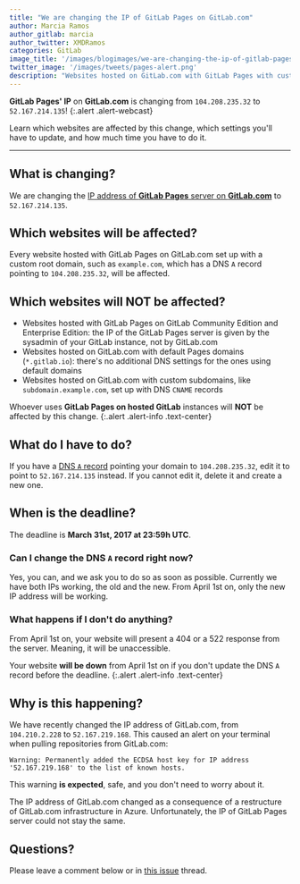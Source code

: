 ```yaml
---
title: "We are changing the IP of GitLab Pages on GitLab.com"
author: Marcia Ramos
author_gitlab: marcia
author_twitter: XMDRamos
categories: GitLab
image_title: '/images/blogimages/we-are-changing-the-ip-of-gitlab-pages-on-gitlab-com-cover.png'
twitter_image: '/images/tweets/pages-alert.png'
description: "Websites hosted on GitLab.com with GitLab Pages with custom root domains require DNS A record update"
---
```


**GitLab Pages' IP** on **GitLab.com** is changing from `104.208.235.32` to `52.167.214.135`!
{:.alert .alert-webcast}

Learn which websites are affected by this change, which settings you'll have to update, and how much time you have to do it.

<!-- more -->

----

## What is changing?

We are changing the [IP address of **GitLab Pages** server on **GitLab.com**](https://gitlab.com/gitlab-com/marketing/issues/883) to `52.167.214.135`.

## Which websites will be affected?

Every website hosted with GitLab Pages on GitLab.com set up with a custom root domain, such as `example.com`, which has a DNS `A` record pointing to `104.208.235.32`, will be affected.

## Which websites will NOT be affected?

- Websites hosted with GitLab Pages on GitLab Community Edition and Enterprise Edition: the IP of the GitLab Pages server is given by the sysadmin of your GitLab instance, not by GitLab.com
- Websites hosted on GitLab.com with default Pages domains (`*.gitlab.io`): there's no additional DNS settings for the ones using default domains
- Websites hosted on GitLab.com with custom subdomains, like `subdomain.example.com`, set up with DNS `CNAME` records

Whoever uses **GitLab Pages on hosted GitLab** instances will **NOT** be affected by this change.
{:.alert .alert-info .text-center}

## What do I have to do?

If you have a [DNS `A` record](https://docs.gitlab.com/ce/user/project/pages/getting_started_part_three.html#dns-a-record) pointing your domain to `104.208.235.32`, edit it to point to `52.167.214.135` instead. If you cannot edit it, delete it and create a new one.

## When is the deadline?

The deadline is **March 31st, 2017 at 23:59h UTC**.

### Can I change the DNS `A` record right now?

Yes, you can, and we ask you to do so as soon as possible. Currently we have both IPs working, the old and the new. From April 1st on, only the new IP address will be working.

### What happens if I don't do anything?

From April 1st on, your website will present a 404 or a 522 response from the server. Meaning, it will be unaccessible.

Your website **will be down** from April 1st on if you don't update the DNS `A` record before the deadline.
{:.alert .alert-info .text-center}

## Why is this happening?

We have recently changed the IP address of GitLab.com, from `104.210.2.228` to `52.167.219.168`. This caused an alert on your terminal when pulling repositories from GitLab.com:

```shell
Warning: Permanently added the ECDSA host key for IP address '52.167.219.168' to the list of known hosts.
```

This warning **is expected**, safe, and you don't need to worry about it.

The IP address of GitLab.com changed as a consequence of a restructure of GitLab.com infrastructure in Azure. Unfortunately, the IP of GitLab Pages server could not stay the same.

## Questions?

Please leave a comment below or in [this issue](https://gitlab.com/gitlab-com/marketing/issues/883) thread.
